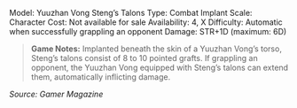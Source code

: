 Model: Yuuzhan Vong Steng’s Talons
Type: Combat Implant
Scale: Character
Cost: Not available for sale
Availability: 4, X
Difficulty: Automatic when successfully grappling an opponent
Damage: STR+1D (maximum: 6D)

> **Game Notes:** 
> Implanted beneath the skin of a Yuuzhan Vong’s torso, Steng’s talons consist of 8 to 10 pointed grafts. If grappling an opponent, the Yuuzhan Vong equipped with Steng’s talons can extend them, automatically inflicting damage.

*Source: Gamer Magazine*